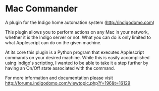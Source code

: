 Mac Commander
==========

A plugin for the Indigo home automation system (http://indigodomo.com)

This plugin allows you to perform actions on any Mac in your network, whether it is the Indigo server or not.  What you can do is only limited to what Applescript can do on the given machine.

At its core this plugin is a Python program that executes Applescript commands on your desired machine.  While this is easily accomplished using Indigo's scripting, I wanted to be able to take it a step further by having an On/Off state associated with the command.

For more information and documentation please visit http://forums.indigodomo.com/viewtopic.php?f=196&t=16129

